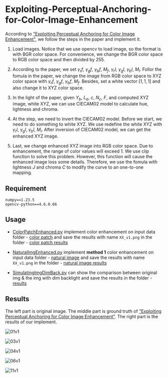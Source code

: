 # Exploiting-Perceptual-Anchoring-for-Color-Image-Enhancement

According to ["Exploiting Perceptual Anchoring for Color Image Enhancement"](https://ieeexplore.ieee.org/document/7337421), we follow the steps in the paper and implement it.

1. Load images. Notice that we use opencv to load image, so the format is with BGR color space. For convenience, we change the BGR color space to RGB color space and then divided by 255.

2. According to the paper, we set $\gamma_rf$, $\gamma_gf$, $\gamma_bf$, $M_f$, $\gamma_rl$, $\gamma_gl$, $\gamma_bl$, $M_l$. Follor the fomula in the paper, we change the image from RGB color space to XYZ color space with $\gamma_rf$, $\gamma_gf$, $\gamma_bf$, $M_f$. Besides, set a white vector $[1, 1, 1]$ and also change it to XYZ color space.

3. In the light of the paper, given $Y_b$, $L_a$, $c$, $N_c$, $F$, and computed XYZ image, white XYZ, we can use CIECAM02 model to calculate hue, lightness and chroma.

4. At the step, we need to invert the CIECAM02 model. Before we start, we need to do something to white XYZ. We use redefine the white XYZ with $\gamma_rl$, $\gamma_gl$, $\gamma_bl$, $M_l$. After inversion of CIECAM02 model, we can get the enhanced XYZ image.

5. Last, we change enhanced XYZ image into RGB color space. Due to enhancement, the range of color values will exceed 1. We use clip function to solve this problem. However, this function will cause the enhanced image loss some details. Therefore, we use the fomula with lightness $J$ and chroma $C$ to modify the curve to an one-to-one mapping.

## Requirement

```
numpy==1.23.5
opencv-python==4.6.0.66
```

## Usage

* [ColorPatchEnhanced.py](https://github.com/patrick0314/DIP-Final-Project/blob/main/1%20Exploiting%20Perceptual%20Anchoring%20for%20Color%20Image%20Enhancement/ColorPatchEnhanced.py) implement color enhancement on input data folder - [color patch](https://github.com/patrick0314/DIP-Final-Project/tree/main/1%20Exploiting%20Perceptual%20Anchoring%20for%20Color%20Image%20Enhancement/images/color%20patch) and save the results with name `XX_v1.png` in the folder - [color patch results](https://github.com/patrick0314/DIP-Final-Project/tree/main/1%20Exploiting%20Perceptual%20Anchoring%20for%20Color%20Image%20Enhancement/images/color%20patch%20results)

* [NaturalImgEnhanced.py](https://github.com/patrick0314/DIP-Final-Project/blob/main/1%20Exploiting%20Perceptual%20Anchoring%20for%20Color%20Image%20Enhancement/NaturalImgEnhanced.py) implement **method 1** color enhancement on input data folder - [natural image](https://github.com/patrick0314/DIP-Final-Project/tree/main/1%20Exploiting%20Perceptual%20Anchoring%20for%20Color%20Image%20Enhancement/images/natural%20image) and save the results with name `XX_v1.png` in the folder - [natural image results](https://github.com/patrick0314/DIP-Final-Project/tree/main/1%20Exploiting%20Perceptual%20Anchoring%20for%20Color%20Image%20Enhancement/images/natural%20image%20results)

* [SimulatingImgDimBack.py](https://github.com/patrick0314/DIP-Final-Project/blob/main/1%20Exploiting%20Perceptual%20Anchoring%20for%20Color%20Image%20Enhancement/SimulatingImgDimBack.py) can show the comparison between original img & the img with dim backlight and save the results in the folder - [results](https://github.com/patrick0314/DIP-Final-Project/tree/main/1%20Exploiting%20Perceptual%20Anchoring%20for%20Color%20Image%20Enhancement/images/results)

## Results

The left part is original image. The middle part is ground truth of ["Exploiting Perceptual Anchoring for Color Image Enhancement"](https://ieeexplore.ieee.org/document/7337421). The right part is the results of our implement.

![01v1](https://user-images.githubusercontent.com/47914151/208274723-4cf9fbf9-ac95-46bb-b416-84efeb9691bc.png)

![03v1](https://user-images.githubusercontent.com/47914151/208274743-fafc55f0-b418-424f-9cc2-6a20bcf42dcb.png)

![04v1](https://user-images.githubusercontent.com/47914151/208274753-695275ee-7751-4e67-ae5d-0be9f4c72654.png)

![06v1](https://user-images.githubusercontent.com/47914151/208274766-3dc59f60-4d25-4612-8721-67eecc32a6ca.png)

![11v1](https://user-images.githubusercontent.com/47914151/208274814-364fb970-f224-4ba3-9a31-c1ab28ebb4f5.png)
